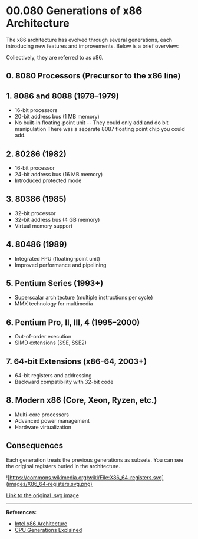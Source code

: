# 00.080 Generations of x86 Architecture

The x86 architecture has evolved through several generations, each introducing new features and improvements. Below is a brief overview:

Collectively, they are referred to as x86.

## 0. 8080 Processors (Precursor to the x86 line)


## 1. 8086 and 8088 (1978–1979)
- 16-bit processors
- 20-bit address bus (1 MB memory)
- No built-in floating-point unit  -- They could only add and do bit manipulation  There was a separate 8087 floating point chip you could add.

## 2. 80286 (1982)
- 16-bit processor
- 24-bit address bus (16 MB memory)
- Introduced protected mode

## 3. 80386 (1985)
- 32-bit processor
- 32-bit address bus (4 GB memory)
- Virtual memory support

## 4. 80486 (1989)
- Integrated FPU (floating-point unit)
- Improved performance and pipelining

## 5. Pentium Series (1993+)
- Superscalar architecture (multiple instructions per cycle)
- MMX technology for multimedia

## 6. Pentium Pro, II, III, 4 (1995–2000)
- Out-of-order execution
- SIMD extensions (SSE, SSE2)

## 7. 64-bit Extensions (x86-64, 2003+)
- 64-bit registers and addressing
- Backward compatibility with 32-bit code

## 8. Modern x86 (Core, Xeon, Ryzen, etc.)
- Multi-core processors
- Advanced power management
- Hardware virtualization

## Consequences

Each generation treats the previous generations as subsets.  You can see the original registers buried in the architecture.

![https://commons.wikimedia.org/wiki/File:X86_64-registers.svg](images/X86_64-registers.svg.png)

[Link to the original .svg image](https://commons.wikimedia.org/wiki/File:X86_64-registers.svg)

---

**References:**
- [Intel x86 Architecture](https://en.wikipedia.org/wiki/X86)
- [CPU Generations Explained](https://www.intel.com/content/www/us/en/processors/processor-numbers.html)